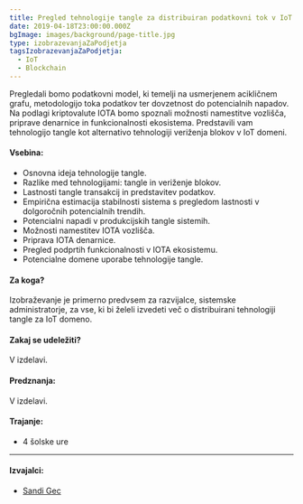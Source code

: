 ```yaml
---
title: Pregled tehnologije tangle za distribuiran podatkovni tok v IoT sistemih
date: 2019-04-18T23:00:00.000Z
bgImage: images/background/page-title.jpg
type: izobrazevanjaZaPodjetja
tagsIzobrazevanjaZaPodjetja:
  - IoT
  - Blockchain
---
```

Pregledali bomo podatkovni model, ki temelji na usmerjenem acikličnem grafu, metodologijo toka podatkov ter dovzetnost do potencialnih napadov. Na podlagi kriptovalute IOTA bomo spoznali možnosti namestitve vozlišča, priprave denarnice in funkcionalnosti ekosistema. Predstavili vam tehnologijo tangle kot alternativo tehnologiji veriženja blokov v IoT domeni. 

#### Vsebina:

* Osnovna ideja tehnologije tangle.
* Razlike med tehnologijami: tangle in veriženje blokov.
* Lastnosti tangle transakcij in predstavitev podatkov.
* Empirična estimacija stabilnosti sistema s pregledom lastnosti v dolgoročnih potencialnih trendih.
* Potencialni napadi v produkcijskih tangle sistemih.
* Možnosti namestitev IOTA vozlišča.
* Priprava IOTA denarnice.
* Pregled podprtih funkcionalnosti v IOTA ekosistemu.
* Potencialne domene uporabe tehnologije tangle.

#### Za koga?

Izobraževanje je primerno predvsem za razvijalce, sistemske administratorje, za vse, ki bi želeli izvedeti več o distribuirani tehnologiji tangle za IoT domeno.

#### Zakaj se udeležiti?

V izdelavi.

#### Predznanja:

V izdelavi.

#### Trajanje:

* 4 šolske ure

- - -

#### Izvajalci:

* [Sandi Gec](/izvajalci/sandi-gec/)
